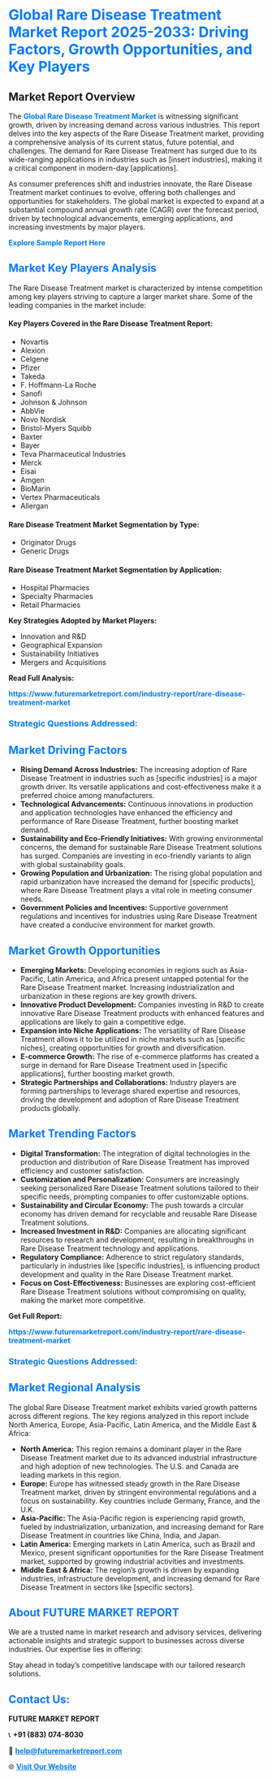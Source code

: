 <h1 style="color: #007BFF;">Global Rare Disease Treatment Market Report 2025-2033: Driving Factors, Growth Opportunities, and Key Players</h1>

<section id="overview">
<h2>Market Report Overview</h2>
<p>The <a href="https://www.futuremarketreport.com/industry-report/rare-disease-treatment-market" style="color: #007BFF; text-decoration: none;"><strong>Global Rare Disease Treatment Market</strong></a> is witnessing significant growth, driven by increasing demand across various industries. This report delves into the key aspects of the Rare Disease Treatment market, providing a comprehensive analysis of its current status, future potential, and challenges. The demand for Rare Disease Treatment has surged due to its wide-ranging applications in industries such as [insert industries], making it a critical component in modern-day [applications].</p>
<p>As consumer preferences shift and industries innovate, the Rare Disease Treatment market continues to evolve, offering both challenges and opportunities for stakeholders. The global market is expected to expand at a substantial compound annual growth rate (CAGR) over the forecast period, driven by technological advancements, emerging applications, and increasing investments by major players.</p>
</section>

<section id="overview">
<p><a href="https://www.futuremarketreport.com/request-sample/reportId=77263" style="color: #007BFF; text-decoration: none;"><strong>Explore Sample Report Here</strong></a></p>
</section>

<section id="key-players">
<h2 style="color: #007BFF;">Market Key Players Analysis</h2>
<p>The Rare Disease Treatment market is characterized by intense competition among key players striving to capture a larger market share. Some of the leading companies in the market include:</p>
<h4>Key Players Covered in the Rare Disease Treatment Report:</h4>
<ul><li>Novartis</li><li>Alexion</li><li>Celgene</li><li>Pfizer</li><li>Takeda</li><li>F. Hoffmann-La Roche</li><li>Sanofi</li><li>Johnson &amp; Johnson</li><li>AbbVie</li><li>Novo Nordisk</li><li>Bristol-Myers Squibb</li><li>Baxter</li><li>Bayer</li><li>Teva Pharmaceutical Industries</li><li>Merck</li><li>Eisai</li><li>Amgen</li><li>BioMarin</li><li>Vertex Pharmaceuticals</li><li>Allergan</li></ul>
<h4>Rare Disease Treatment Market Segmentation by Type:</h4>
<ul><li>Originator Drugs</li><li>Generic Drugs</li></ul>

<h4>Rare Disease Treatment Market Segmentation by Application:</h4>
<ul><li>Hospital Pharmacies</li><li>Specialty Pharmacies</li><li>Retail Pharmacies</li></ul>
<p><strong>Key Strategies Adopted by Market Players:</strong></p>
<ul>
<li>Innovation and R&D</li>
<li>Geographical Expansion</li>
<li>Sustainability Initiatives</li>
<li>Mergers and Acquisitions</li>
</ul>
</section>

<section>
<p><strong>Read Full Analysis: </strong></p><a href="https://www.futuremarketreport.com/industry-report/rare-disease-treatment-market" style="color: #007BFF; text-decoration: none;"><strong>https://www.futuremarketreport.com/industry-report/rare-disease-treatment-market</strong></a>
<h3 style="color: #007BFF;">Strategic Questions Addressed:</h3>
</section>

<section id="driving-factors">
<h2 style="color: #007BFF;">Market Driving Factors</h2>
<ul>
<li><strong>Rising Demand Across Industries:</strong> The increasing adoption of Rare Disease Treatment in industries such as [specific industries] is a major growth driver. Its versatile applications and cost-effectiveness make it a preferred choice among manufacturers.</li>
<li><strong>Technological Advancements:</strong> Continuous innovations in production and application technologies have enhanced the efficiency and performance of Rare Disease Treatment, further boosting market demand.</li>
<li><strong>Sustainability and Eco-Friendly Initiatives:</strong> With growing environmental concerns, the demand for sustainable Rare Disease Treatment solutions has surged. Companies are investing in eco-friendly variants to align with global sustainability goals.</li>
<li><strong>Growing Population and Urbanization:</strong> The rising global population and rapid urbanization have increased the demand for [specific products], where Rare Disease Treatment plays a vital role in meeting consumer needs.</li>
<li><strong>Government Policies and Incentives:</strong> Supportive government regulations and incentives for industries using Rare Disease Treatment have created a conducive environment for market growth.</li>
</ul>
</section>

<section id="growth-opportunities">
<h2 style="color: #007BFF;">Market Growth Opportunities</h2>
<ul>
<li><strong>Emerging Markets:</strong> Developing economies in regions such as Asia-Pacific, Latin America, and Africa present untapped potential for the Rare Disease Treatment market. Increasing industrialization and urbanization in these regions are key growth drivers.</li>
<li><strong>Innovative Product Development:</strong> Companies investing in R&D to create innovative Rare Disease Treatment products with enhanced features and applications are likely to gain a competitive edge.</li>
<li><strong>Expansion into Niche Applications:</strong> The versatility of Rare Disease Treatment allows it to be utilized in niche markets such as [specific niches], creating opportunities for growth and diversification.</li>
<li><strong>E-commerce Growth:</strong> The rise of e-commerce platforms has created a surge in demand for Rare Disease Treatment used in [specific applications], further boosting market growth.</li>
<li><strong>Strategic Partnerships and Collaborations:</strong> Industry players are forming partnerships to leverage shared expertise and resources, driving the development and adoption of Rare Disease Treatment products globally.</li>
</ul>
</section>

<section id="trending-factors">
<h2 style="color: #007BFF;">Market Trending Factors</h2>
<ul>
<li><strong>Digital Transformation:</strong> The integration of digital technologies in the production and distribution of Rare Disease Treatment has improved efficiency and customer satisfaction.</li>
<li><strong>Customization and Personalization:</strong> Consumers are increasingly seeking personalized Rare Disease Treatment solutions tailored to their specific needs, prompting companies to offer customizable options.</li>
<li><strong>Sustainability and Circular Economy:</strong> The push towards a circular economy has driven demand for recyclable and reusable Rare Disease Treatment solutions.</li>
<li><strong>Increased Investment in R&D:</strong> Companies are allocating significant resources to research and development, resulting in breakthroughs in Rare Disease Treatment technology and applications.</li>
<li><strong>Regulatory Compliance:</strong> Adherence to strict regulatory standards, particularly in industries like [specific industries], is influencing product development and quality in the Rare Disease Treatment market.</li>
<li><strong>Focus on Cost-Effectiveness:</strong> Businesses are exploring cost-efficient Rare Disease Treatment solutions without compromising on quality, making the market more competitive.</li>
</ul>
</section>

<section>
<p><strong>Get Full Report: </strong></p><a href="https://www.futuremarketreport.com/industry-report/rare-disease-treatment-market" style="color: #007BFF; text-decoration: none;"><strong>https://www.futuremarketreport.com/industry-report/rare-disease-treatment-market</strong></a>
<h3 style="color: #007BFF;">Strategic Questions Addressed:</h3>
</section>


<section id="regional-analysis">
<h2 style="color: #007BFF;">Market Regional Analysis</h2>
<p>The global Rare Disease Treatment market exhibits varied growth patterns across different regions. The key regions analyzed in this report include North America, Europe, Asia-Pacific, Latin America, and the Middle East & Africa:</p>
<ul>
<li><strong>North America:</strong> This region remains a dominant player in the Rare Disease Treatment market due to its advanced industrial infrastructure and high adoption of new technologies. The U.S. and Canada are leading markets in this region.</li>
<li><strong>Europe:</strong> Europe has witnessed steady growth in the Rare Disease Treatment market, driven by stringent environmental regulations and a focus on sustainability. Key countries include Germany, France, and the U.K.</li>
<li><strong>Asia-Pacific:</strong> The Asia-Pacific region is experiencing rapid growth, fueled by industrialization, urbanization, and increasing demand for Rare Disease Treatment in countries like China, India, and Japan.</li>
<li><strong>Latin America:</strong> Emerging markets in Latin America, such as Brazil and Mexico, present significant opportunities for the Rare Disease Treatment market, supported by growing industrial activities and investments.</li>
<li><strong>Middle East & Africa:</strong> The region’s growth is driven by expanding industries, infrastructure development, and increasing demand for Rare Disease Treatment in sectors like [specific sectors].</li>
</ul>
</section>

<footer>
<h2 style="color: #007BFF;">About FUTURE MARKET REPORT</h2>
<p>We are a trusted name in market research and advisory services, delivering actionable insights and strategic support to businesses across diverse industries. Our expertise lies in offering:</p>

<p>Stay ahead in today’s competitive landscape with our tailored research solutions.</p>

<h2 style="color: #007BFF;">Contact Us:</h2>
<p><strong>FUTURE MARKET REPORT</strong></p>
<p>📞 <strong>+91 (883) 074-8030</strong></p>
<p>📧 <strong><a href="mailto:help@futuremarketreport.com" style="color: #007BFF;">help@futuremarketreport.com</a></strong></p>
<p>🌐 <strong><a href="https://www.futuremarketreport.com/" style="color: #007BFF;">Visit Our Website</a></strong></p>
</footer>